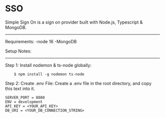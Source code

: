 # SSO

Simple Sign On is a sign on provider built with Node.js, Typescript & MongoDB.
___________


Requirements:
-node 16
-MongoDB

Setup Notes:
_______________
Step 1:
Install nodemon & ts-node globally:
```console
    $ npm install -g nodemon ts-node
```

Step 2:
Create .env File:
Create a .env file in the root directory, and copy this text into it.

```console
SERVER_PORT = 8080
ENV = development
API_KEY = <YOUR_API_KEY>
DB_URI = <YOUR_DB_CONNECTION_STRING>
```